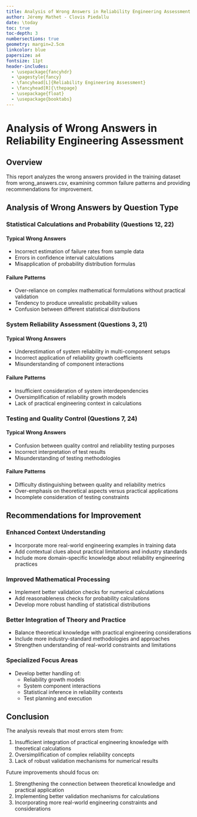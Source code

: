 ```yaml
---
title: Analysis of Wrong Answers in Reliability Engineering Assessment
author: Jéremy Mathet - Clovis Piedallu
date: \today
toc: true
toc-depth: 3
numbersections: true
geometry: margin=2.5cm
linkcolor: blue
papersize: a4
fontsize: 11pt
header-includes:
  - \usepackage{fancyhdr}
  - \pagestyle{fancy}
  - \fancyhead[L]{Reliability Engineering Assessment}
  - \fancyhead[R]{\thepage}
  - \usepackage{float}
  - \usepackage{booktabs}
---
```


# Analysis of Wrong Answers in Reliability Engineering Assessment

## Overview
This report analyzes the wrong answers provided in the training dataset from wrong_answers.csv, examining common failure patterns and providing recommendations for improvement.

## Analysis of Wrong Answers by Question Type

### Statistical Calculations and Probability (Questions 12, 22)
#### Typical Wrong Answers
- Incorrect estimation of failure rates from sample data
- Errors in confidence interval calculations
- Misapplication of probability distribution formulas

#### Failure Patterns
- Over-reliance on complex mathematical formulations without practical validation
- Tendency to produce unrealistic probability values
- Confusion between different statistical distributions

### System Reliability Assessment (Questions 3, 21)
#### Typical Wrong Answers
- Underestimation of system reliability in multi-component setups
- Incorrect application of reliability growth coefficients
- Misunderstanding of component interactions

#### Failure Patterns
- Insufficient consideration of system interdependencies
- Oversimplification of reliability growth models
- Lack of practical engineering context in calculations

### Testing and Quality Control (Questions 7, 24)
#### Typical Wrong Answers
- Confusion between quality control and reliability testing purposes
- Incorrect interpretation of test results
- Misunderstanding of testing methodologies

#### Failure Patterns
- Difficulty distinguishing between quality and reliability metrics
- Over-emphasis on theoretical aspects versus practical applications
- Incomplete consideration of testing constraints

## Recommendations for Improvement

### Enhanced Context Understanding
- Incorporate more real-world engineering examples in training data
- Add contextual clues about practical limitations and industry standards
- Include more domain-specific knowledge about reliability engineering practices

### Improved Mathematical Processing
- Implement better validation checks for numerical calculations
- Add reasonableness checks for probability calculations
- Develop more robust handling of statistical distributions

### Better Integration of Theory and Practice
- Balance theoretical knowledge with practical engineering considerations
- Include more industry-standard methodologies and approaches
- Strengthen understanding of real-world constraints and limitations

### Specialized Focus Areas
- Develop better handling of:
  - Reliability growth models
  - System component interactions
  - Statistical inference in reliability contexts
  - Test planning and execution

## Conclusion

The analysis reveals that most errors stem from:

1. Insufficient integration of practical engineering knowledge with theoretical calculations
2. Oversimplification of complex reliability concepts
3. Lack of robust validation mechanisms for numerical results

Future improvements should focus on:

1. Strengthening the connection between theoretical knowledge and practical application
2. Implementing better validation mechanisms for calculations
3. Incorporating more real-world engineering constraints and considerations
